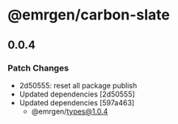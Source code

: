 # @emrgen/carbon-slate

## 0.0.4

### Patch Changes

- 2d50555: reset all package publish
- Updated dependencies [2d50555]
- Updated dependencies [597a463]
  - @emrgen/types@1.0.4
